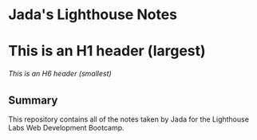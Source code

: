 # Jada's Lighthouse Notes

# This is an H1 header (largest)

###### This is an H6 header (smallest)

## Summary

This repository contains all of the notes taken by Jada for the Lighthouse Labs Web Development Bootcamp.
